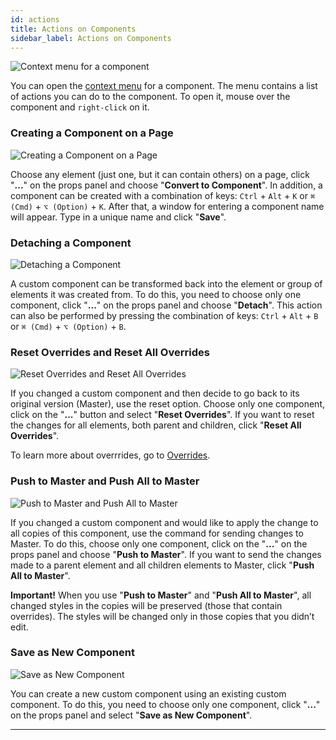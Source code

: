 ```yaml
---
id: actions
title: Actions on Components
sidebar_label: Actions on Components
---
```


![Context menu for a component](/scr/components-context-menu.png)

You can open the [context menu](/interface/left-panels/context-menu) for a component. The menu contains a list of actions you can do to the component. To open it, mouse over the component and `right-click` on it.

### Creating a Component on a Page

![Creating a Component on a Page](/scr/components-converting.png)

Choose any element (just one, but it can contain others) on a page, click "**...**" on the props panel and choose "**Convert to Component**". In addition, a component can be created with a combination of keys: `Ctrl` + `Alt` + `K` or `⌘ (Cmd)` + `⌥ (Option)` + `K`. After that, a window for entering a component name will appear. Type in a unique name and click "**Save**".

### Detaching a Component

![Detaching a Component](/scr/components-detaching.png)

A custom component can be transformed back into the element or group of elements it was created from. To do this, you need to choose only one component, click "**...**" on the props panel and choose "**Detach**". This action can also be performed by pressing the combination of keys: `Ctrl` + `Alt` + `B` or `⌘ (Cmd)` + `⌥ (Option)` + `B`.

### Reset Overrides and Reset All Overrides

![Reset Overrides and Reset All Overrides](/scr/components-reset-overrides.png)

If you changed a custom component and then decide to go back to its original version (Master), use the reset option. Choose only one component, click on the "**...**" button and select "**Reset Overrides**". If you want to reset the changes for all elements, both parent and children, click "**Reset All Overrides**".

To learn more about overrrides, go to [Overrides](/interface/components/overrides).

### Push to Master and Push All to Master

![Push to Master and Push All to Master](/scr/components-push-to-master.png)

If you changed a custom component and would like to apply the change to all copies of this component, use the command for sending changes to Master. To do this, choose only one component, click on the "**...**" on the props panel and choose "**Push to Master**". If you want to send the changes made to a parent element and all children elements to Master, click "**Push All to Master**".

**Important!** When you use "**Push to Master**" and "**Push All to Master**", all changed styles in the copies will be preserved (those that contain overrides). The styles will be changed only in those copies that you didn’t edit.

### Save as New Component

![Save as New Component](/scr/components-creating-new.png)

You can create a new custom component using an existing custom component. To do this, you need to choose only one component, click "**...**" on the props panel and select "**Save as New Component**".

---
